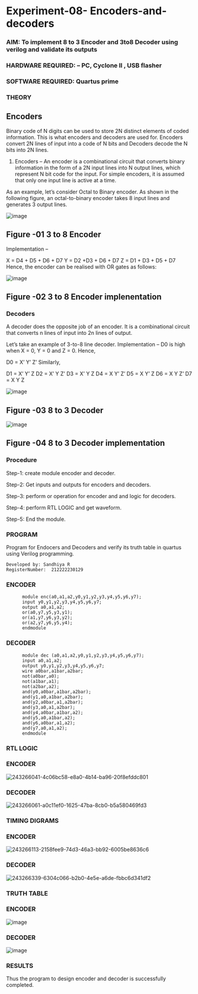 # Experiment-08- Encoders-and-decoders 
### AIM: To implement 8 to 3 Encoder and  3to8 Decoder using verilog and validate its outputs
### HARDWARE REQUIRED:  – PC, Cyclone II , USB flasher
### SOFTWARE REQUIRED:   Quartus prime
### THEORY 

## Encoders
Binary code of N digits can be used to store 2N distinct elements of coded information. This is what encoders and decoders are used for. Encoders convert 2N lines of input into a code of N bits and Decoders decode the N bits into 2N lines.

1. Encoders –
An encoder is a combinational circuit that converts binary information in the form of a 2N input lines into N output lines, which represent N bit code for the input. For simple encoders, it is assumed that only one input line is active at a time.

As an example, let’s consider Octal to Binary encoder. As shown in the following figure, an octal-to-binary encoder takes 8 input lines and generates 3 output lines.

![image](https://user-images.githubusercontent.com/36288975/171543588-bc0746df-a173-4b35-989e-5fb7d385fe8a.png)
## Figure -01 3 to 8 Encoder 


Implementation –

X = D4 + D5 + D6 + D7
Y = D2 +D3 + D6 + D7
Z = D1 + D3 + D5 + D7 
Hence, the encoder can be realised with OR gates as follows:


![image](https://user-images.githubusercontent.com/36288975/171543740-68403b82-aa93-4c98-9343-f32b14885a2e.png)
## Figure -02 3 to 8 Encoder implenentation 

 ### Decoders 
A decoder does the opposite job of an encoder. It is a combinational circuit that converts n lines of input into 2n lines of output.

Let’s take an example of 3-to-8 line decoder.
Implementation –
D0 is high when X = 0, Y = 0 and Z = 0. Hence,

D0 = X’ Y’ Z’ 
Similarly,

D1 = X’ Y’ Z
D2 = X’ Y Z’
D3 = X’ Y Z
D4 = X Y’ Z’
D5 = X Y’ Z
D6 = X Y Z’
D7 = X Y Z 


![image](https://user-images.githubusercontent.com/36288975/171543978-ee2d0671-2846-40a1-8705-507fd6287a49.png)
## Figure -03 8 to 3 Decoder 



![image](https://user-images.githubusercontent.com/36288975/171543866-5a6eace6-8683-49d7-9c4f-a7cb30ec3035.png)
## Figure -04 8 to 3 Decoder implementation 

### Procedure

Step-1: create module encoder and decoder.

Step-2: Get inputs and outputs for encoders and decoders.

Step-3: perform or operation for encoder and and logic for decoders.

Step-4: perform RTL LOGIC and get waveform.

Step-5: End the module.


### PROGRAM 

Program for Endocers and Decoders  and verify its truth table in quartus using Verilog programming.
```
Developed by: Sandhiya R
RegisterNumber:  212222230129
```
### ENCODER
```
      module enc(a0,a1,a2,y0,y1,y2,y3,y4,y5,y6,y7);
      input y0,y1,y2,y3,y4,y5,y6,y7;
      output a0,a1,a2;
      or(a0,y7,y5,y3,y1);
      or(a1,y7,y6,y3,y2);
      or(a2,y7,y6,y5,y4);
      endmodule
```

### DECODER
```
      module dec (a0,a1,a2,y0,y1,y2,y3,y4,y5,y6,y7);
      input a0,a1,a2;
      output y0,y1,y2,y3,y4,y5,y6,y7;
      wire a0bar,a1bar,a2bar;
      not(a0bar,a0);
      not(a1bar,a1);
      not(a2bar,a2);
      and(y0,a0bar,a1bar,a2bar);
      and(y1,a0,a1bar,a2bar);
      and(y2,a0bar,a1,a2bar);
      and(y3,a0,a1,a2bar);
      and(y4,a0bar,a1bar,a2);
      and(y5,a0,a1bar,a2);
      and(y6,a0bar,a1,a2);
      and(y7,a0,a1,a2);
      endmodule
  ```

### RTL LOGIC  


### ENCODER

![243266041-4c06bc58-e8a0-4b14-ba96-20f8efddc801](https://github.com/SandhiyaR1/Experiment-08-Encoders-and-decoders-/assets/113497571/94c6e553-48dd-4ae5-87b8-de39e137f337)


### DECODER
![243266061-a0c11ef0-1625-47ba-8cb0-b5a580469fd3](https://github.com/SandhiyaR1/Experiment-08-Encoders-and-decoders-/assets/113497571/28d98ed3-dbb3-423c-9bd7-886a9e572295)




### TIMING DIGRAMS  

### ENCODER

![243266113-2158fee9-74d3-46a3-bb92-6005be8636c6](https://github.com/SandhiyaR1/Experiment-08-Encoders-and-decoders-/assets/113497571/6f4b5e79-abf2-4bea-b79e-c067e39f41fc)

### DECODER


![243266339-6304c066-b2b0-4e5e-a6de-fbbc6d341df2](https://github.com/SandhiyaR1/Experiment-08-Encoders-and-decoders-/assets/113497571/e8fd0446-c35a-44f1-8735-015128015d57)



### TRUTH TABLE 

### ENCODER


![image](https://github.com/SandhiyaR1/Experiment-08-Encoders-and-decoders-/assets/113497571/a6caa085-e303-4ebc-be32-483849516afd)

### DECODER

![image](https://github.com/SandhiyaR1/Experiment-08-Encoders-and-decoders-/assets/113497571/b5d5df06-6b67-4164-968b-2628d161c891)




### RESULTS 

Thus the program to design encoder and decoder is successfully completed.
